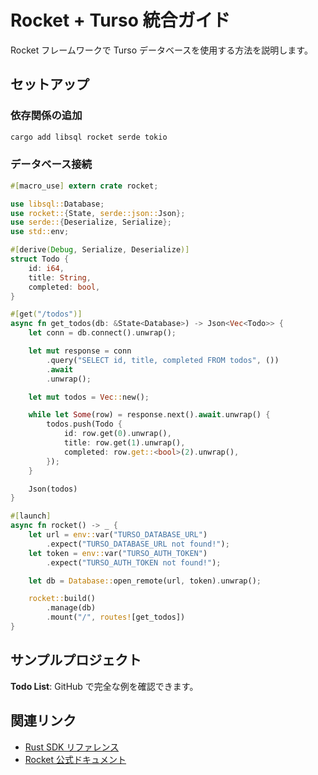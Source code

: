 # Rocket + Turso 統合ガイド

Rocket フレームワークで Turso データベースを使用する方法を説明します。

## セットアップ

### 依存関係の追加

```bash
cargo add libsql rocket serde tokio
```

### データベース接続

```rust
#[macro_use] extern crate rocket;

use libsql::Database;
use rocket::{State, serde::json::Json};
use serde::{Deserialize, Serialize};
use std::env;

#[derive(Debug, Serialize, Deserialize)]
struct Todo {
    id: i64,
    title: String,
    completed: bool,
}

#[get("/todos")]
async fn get_todos(db: &State<Database>) -> Json<Vec<Todo>> {
    let conn = db.connect().unwrap();

    let mut response = conn
        .query("SELECT id, title, completed FROM todos", ())
        .await
        .unwrap();

    let mut todos = Vec::new();

    while let Some(row) = response.next().await.unwrap() {
        todos.push(Todo {
            id: row.get(0).unwrap(),
            title: row.get(1).unwrap(),
            completed: row.get::<bool>(2).unwrap(),
        });
    }

    Json(todos)
}

#[launch]
async fn rocket() -> _ {
    let url = env::var("TURSO_DATABASE_URL")
        .expect("TURSO_DATABASE_URL not found!");
    let token = env::var("TURSO_AUTH_TOKEN")
        .expect("TURSO_AUTH_TOKEN not found!");

    let db = Database::open_remote(url, token).unwrap();

    rocket::build()
        .manage(db)
        .mount("/", routes![get_todos])
}
```

## サンプルプロジェクト

**Todo List**: GitHub で完全な例を確認できます。

## 関連リンク

- [Rust SDK リファレンス](../reference.md)
- [Rocket 公式ドキュメント](https://rocket.rs)
